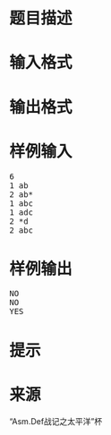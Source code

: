 

# 题目描述



# 输入格式



# 输出格式



# 样例输入


<pre>6
1 ab
2 ab*
1 abc
1 adc
2 *d
2 abc</pre>

# 样例输出


<pre>NO
NO
YES</pre>

# 提示



# 来源


<p>
“Asm.Def战记之太平洋”杯
</p>
